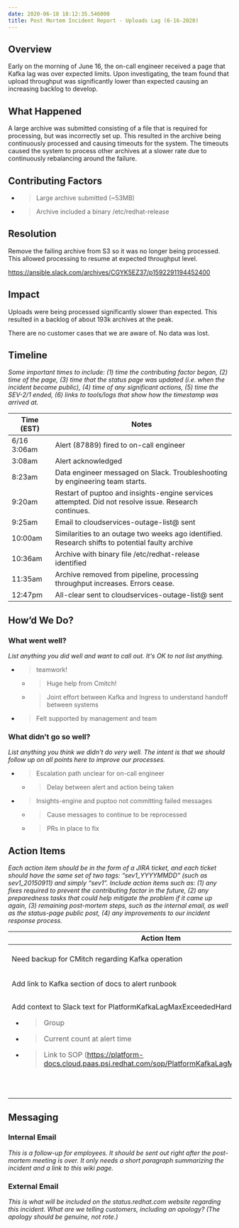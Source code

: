 ```yaml
---
date: 2020-06-18 18:12:35.546000
title: Post Mortem Incident Report - Uploads Lag (6-16-2020)
---
```

## Overview

Early on the morning of June 16, the on-call engineer received a page
that Kafka lag was over expected limits. Upon investigating, the team
found that upload throughput was significantly lower than expected
causing an increasing backlog to develop.

## What Happened

A large archive was submitted consisting of a file that is required for
processing, but was incorrectly set up. This resulted in the archive
being continuously processed and causing timeouts for the system. The
timeouts caused the system to process other archives at a slower rate
due to continuously rebalancing around the failure.

## Contributing Factors

  - > Large archive submitted (~53MB)

  - > Archive included a binary /etc/redhat-release

## Resolution

Remove the failing archive from S3 so it was no longer being processed.
This allowed processing to resume at expected throughput level.

https://ansible.slack.com/archives/CGYK5EZ37/p1592291194452400

## Impact

Uploads were being processed significantly slower than expected. This
resulted in a backlog of about 193k archives at the peak.

There are no customer cases that we are aware of. No data was lost.

## Timeline

*Some important times to include: (1) time the contributing factor
began, (2) time of the page, (3) time that the status page was updated
(i.e. when the incident became public), (4) time of any significant
actions, (5) time the SEV-2/1 ended, (6) links to tools/logs that show
how the timestamp was arrived at.*

<table>
<thead>
<tr class="header">
<th><strong>Time (EST)</strong></th>
<th><strong>Notes</strong></th>
</tr>
</thead>
<tbody>
<tr class="odd">
<td>6/16 3:06am</td>
<td>Alert (87889) fired to on-call engineer</td>
</tr>
<tr class="even">
<td>3:08am</td>
<td>Alert acknowledged</td>
</tr>
<tr class="odd">
<td>8:23am</td>
<td>Data engineer messaged on Slack. Troubleshooting by engineering team starts.</td>
</tr>
<tr class="even">
<td>9:20am</td>
<td>Restart of puptoo and insights-engine services attempted. Did not resolve issue. Research continues.</td>
</tr>
<tr class="odd">
<td>9:25am</td>
<td>Email to cloudservices-outage-list@ sent</td>
</tr>
<tr class="even">
<td>10:00am</td>
<td>Similarities to an outage two weeks ago identified. Research shifts to potential faulty archive</td>
</tr>
<tr class="odd">
<td>10:36am</td>
<td>Archive with binary file /etc/redhat-release identified</td>
</tr>
<tr class="even">
<td>11:35am</td>
<td>Archive removed from pipeline, processing throughput increases. Errors cease.</td>
</tr>
<tr class="odd">
<td>12:47pm</td>
<td>All-clear sent to cloudservices-outage-list@ sent</td>
</tr>
</tbody>
</table>

## How’d We Do?

### What went well?

*List anything you did well and want to call out. It's OK to not list
anything.*

  - > teamwork\!
    
      - > Huge help from Cmitch\!
    
      - > Joint effort between Kafka and Ingress to understand handoff
        > between systems

  - > Felt supported by management and team

### What didn’t go so well?

*List anything you think we didn't do very well. The intent is that we
should follow up on all points here to improve our processes.*

  - > Escalation path unclear for on-call engineer
    
      - > Delay between alert and action being taken

  - > Insights-engine and puptoo not committing failed messages
    
      - > Cause messages to continue to be reprocessed
    
      - > PRs in place to fix

## Action Items

*Each action item should be in the form of a JIRA ticket, and each
ticket should have the same set of two tags: “sev1\_YYYYMMDD” (such as
sev1\_20150911) and simply “sev1”. Include action items such as: (1) any
fixes required to prevent the contributing factor in the future, (2) any
preparedness tasks that could help mitigate the problem if it came up
again, (3) remaining post-mortem steps, such as the internal email, as
well as the status-page public post, (4) any improvements to our
incident response process.*

<table>
<thead>
<tr class="header">
<th><strong>Action Item</strong></th>
<th><strong>Status</strong></th>
</tr>
</thead>
<tbody>
<tr class="odd">
<td>Need backup for CMitch regarding Kafka operation</td>
<td>TODO: CMitch &amp; LD</td>
</tr>
<tr class="even">
<td>Add link to Kafka section of docs to alert runbook</td>
<td><a href="https://gitlab.cee.redhat.com/insights-platform/platform-docs/-/merge_requests/80"><span class="underline">Platform-docs PR</span></a></td>
</tr>
<tr class="odd">
<td><p>Add context to Slack text for PlatformKafkaLagMaxExceededHard alert</p>
<ul>
<li><blockquote>
<p>Group</p>
</blockquote></li>
<li><blockquote>
<p>Current count at alert time</p>
</blockquote></li>
<li><blockquote>
<p>Link to SOP (<a href="https://platform-docs.cloud.paas.psi.redhat.com/sop/PlatformKafkaLagMaxExceededHard.html"><span class="underline">https://platform-docs.cloud.paas.psi.redhat.com/sop/PlatformKafkaLagMaxExceededHard.html</span></a>)</p>
</blockquote></li>
</ul></td>
<td><a href="https://projects.engineering.redhat.com/browse/RHCLOUD-7049"><span class="underline">RHCLOUD-7049</span></a></td>
</tr>
<tr class="even">
<td></td>
<td></td>
</tr>
<tr class="odd">
<td></td>
<td></td>
</tr>
<tr class="even">
<td></td>
<td></td>
</tr>
<tr class="odd">
<td></td>
<td></td>
</tr>
<tr class="even">
<td></td>
<td></td>
</tr>
<tr class="odd">
<td></td>
<td></td>
</tr>
<tr class="even">
<td></td>
<td></td>
</tr>
<tr class="odd">
<td></td>
<td></td>
</tr>
</tbody>
</table>

## Messaging

### Internal Email

*This is a follow-up for employees. It should be sent out right after
the post-mortem meeting is over. It only needs a short paragraph
summarizing the incident and a link to this wiki page.*

### External Email

*This is what will be included on the status.redhat.com website
regarding this incident. What are we telling customers, including an
apology? (The apology should be genuine, not rote.)*
